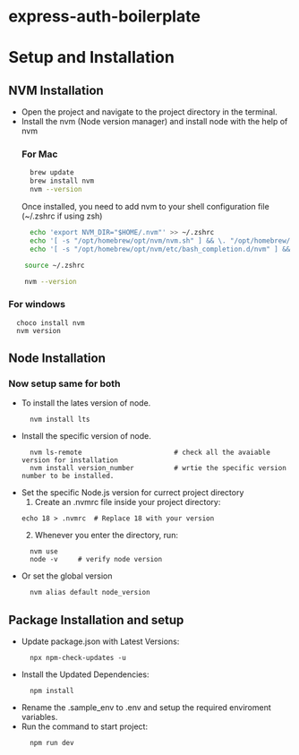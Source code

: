 # express-auth-boilerplate

 # Setup and Installation
 ## NVM Installation
 - Open the project and navigate to the project directory in the terminal.
 - Install the nvm (Node version manager) and install node with the help of nvm
   ### For Mac
   ```zsh
     brew update
     brew install nvm
     nvm --version
   ```
   Once installed, you need to add nvm to your shell configuration file (~/.zshrc if using zsh)
   ```zsh
     echo 'export NVM_DIR="$HOME/.nvm"' >> ~/.zshrc
     echo '[ -s "/opt/homebrew/opt/nvm/nvm.sh" ] && \. "/opt/homebrew/opt/nvm/nvm.sh"' >> ~/.zshrc
     echo '[ -s "/opt/homebrew/opt/nvm/etc/bash_completion.d/nvm" ] && \. "/opt/homebrew/opt/nvm/etc/bash_completion.d/nvm"' >> ~/.zshrc
   ```
  ```zsh
      source ~/.zshrc
  ```
  ```zsh
      nvm --version
  ```
  ### For windows
  ```
    choco install nvm
    nvm version
  ```
## Node Installation
### Now setup same for both
- To install the lates version of node.
  ```
    nvm install lts
  ```
- Install the specific version of node.
  ```
    nvm ls-remote                       # check all the avaiable version for installation
    nvm install version_number          # wrtie the specific version number to be installed.
  ```
- Set the specific Node.js version for currect project directory
  1. Create an .nvmrc file inside your project directory:
  ```
  echo 18 > .nvmrc  # Replace 18 with your version
  ```
  2. Whenever you enter the directory, run:
  ```
    nvm use
    node -v     # verify node version
  ```
- Or set the global version
  ```
    nvm alias default node_version
  ```
## Package Installation and setup
- Update package.json with Latest Versions:
  ```
    npx npm-check-updates -u
  ```
- Install the Updated Dependencies:
  ```
    npm install
  ```
- Rename the .sample_env to .env and setup the required enviroment variables.
- Run the command to start project:
  ```
    npm run dev
  ```
  
